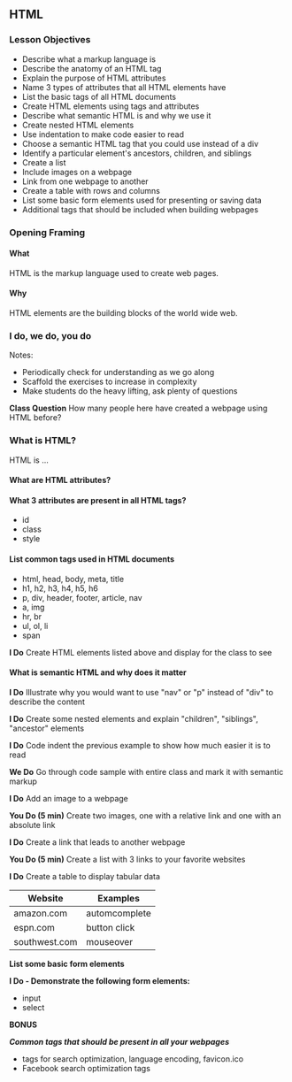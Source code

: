 ## HTML

### Lesson Objectives

* Describe what a markup language is
* Describe the anatomy of an HTML tag 
* Explain the purpose of HTML attributes
* Name 3 types of attributes that all HTML elements have 
* List the basic tags of all HTML documents
* Create HTML elements using tags and attributes
* Describe what semantic HTML is and why we use it
* Create nested HTML elements
* Use indentation to make code easier to read 
* Choose a semantic HTML tag that you could use instead of a div 
* Identify a particular element&#39;s ancestors, children, and siblings
* Create a list
* Include images on a webpage
* Link from one webpage to another
* Create a table with rows and columns 
* List some basic form elements used for presenting or saving data
* Additional tags that should be included when building webpages

### Opening Framing

#### What
HTML is the markup language used to create web pages.

#### Why
HTML elements are the building blocks of the world wide web.

### I do, we do, you do
Notes: 
* Periodically check for understanding as we go along
* Scaffold the exercises to increase in complexity
* Make students do the heavy lifting, ask plenty of questions

**Class Question** 
How many people here have created a webpage using HTML before? 

### What is HTML? 

HTML is ... 

#### What are HTML attributes? 


#### What 3 attributes are present in all HTML tags? 

* id
* class
* style

#### List common tags used in HTML documents 

* html, head, body, meta, title
* h1, h2, h3, h4, h5, h6
* p, div, header, footer, article, nav
* a, img
* hr, br
* ul, ol, li
* span

**I Do** Create HTML elements listed above and display for the class to see

#### What is semantic HTML and why does it matter

**I Do** Illustrate why you would want to use "nav" or "p" instead of "div" to describe the content

**I Do** Create some nested elements and explain "children", "siblings", "ancestor" elements 

**I Do** Code indent the previous example to show how much easier it is to read

**We Do** Go through code sample with entire class and mark it with semantic markup 

**I Do** Add an image to a webpage 

**You Do (5 min)** Create two images, one with a relative link and one with an absolute link

**I Do** Create a link that leads to another webpage

**You Do (5 min)** Create a list with 3 links to your favorite websites

**I Do** Create a table to display tabular data

Website       | Examples
------------- | ---------------------------------
amazon.com    | automcomplete
espn.com      | button click
southwest.com | mouseover 

**List some basic form elements**

**I Do - Demonstrate the following form elements:** 
* input
* select

**BONUS**

***Common tags that should be present in all your webpages***
* <meta> tags for search optimization, language encoding, favicon.ico
* Facebook search optimization tags 



